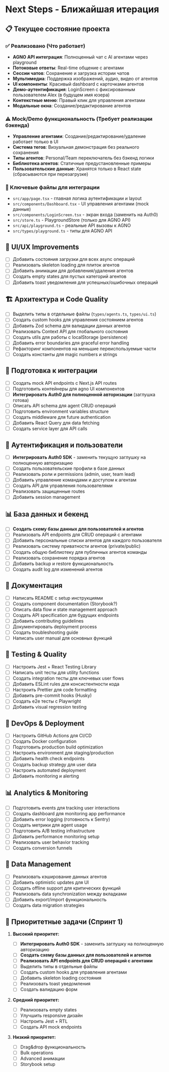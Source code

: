 # Next Steps - Ближайшая итерация

## 📋 Текущее состояние проекта

### ✅ Реализовано (Что работает)

- **AGNO API интеграция**: Полноценный чат с AI агентами через playground
- **Потоковые ответы**: Real-time общение с агентами
- **Сессии чатов**: Сохранение и загрузка истории чатов
- **Мультимедиа**: Поддержка изображений, аудио, видео от агентов
- **UI компоненты**: Красивый dashboard с карточками агентов
- **Демо-аутентификация**: LoginScreen с фиксированным пользователем Alex (в будущем имя юзера)
- **Контекстные меню**: Правый клик для управления агентами
- **Модальные окна**: Создание/редактирование агентов

### ⚠️ Mock/Demo функциональность (Требует реализации бэкенда)

- **Управление агентами**: Создание/редактирование/удаление работает только в UI
- **Система тегов**: Визуальная демонстрация без реального сохранения
- **Типы агентов**: Personal/Team переключатель без бэкенд логики
- **Библиотека агентов**: Статичные предустановленные примеры
- **Пользовательские данные**: Хранятся только в React state (сбрасываются при перезагрузке)

### 🔧 Ключевые файлы для интеграции

- `src/app/page.tsx` - главная логика аутентификации и layout
- `src/components/Dashboard.tsx` - UI управления агентами (mock данные)
- `src/components/LoginScreen.tsx` - экран входа (заменить на Auth0)
- `src/store.ts` - PlaygroundStore (только для AGNO API)
- `src/api/playground.ts` - реальные API вызовы к AGNO
- `src/types/playground.ts` - типы для AGNO API

## 🎨 UI/UX Improvements

- [ ] Добавить состояния загрузки для всех async операций
- [ ] Реализовать skeleton loading для плиток агентов
- [ ] Добавить анимации для добавления/удаления агентов
- [ ] Создать empty states для пустых категорий агентов
- [ ] Добавить toast уведомления для успешных/ошибочных операций

## 🏗️ Архитектура и Code Quality

- [ ] Выделить типы в отдельные файлы (`types/agents.ts`, `types/ui.ts`)
- [ ] Создать custom hooks для управления состоянием агентов
- [ ] Добавить Zod schema для валидации данных агентов
- [ ] Реализовать Context API для глобального состояния
- [ ] Создать utils для работы с localStorage (persistence)
- [ ] Добавить error boundaries для graceful error handling
- [ ] Рефакторинг компонентов на меньшие переиспользуемые части
- [ ] Создать константы для magic numbers и strings

## 🔌 Подготовка к интеграции

- [ ] Создать mock API endpoints с Next.js API routes
- [ ] Подготовить контейнеры для agno UI компонентов
- [ ] **Интегрировать Auth0 для полноценной авторизации** (заглушка готова)
- [ ] Описать API schema для agent CRUD операций
- [ ] Подготовить environment variables structure
- [ ] Создать middleware для future authentication
- [ ] Добавить React Query для data fetching
- [ ] Создать service layer для API calls

## 🔐 Аутентификация и пользователи

- [ ] **Интегрировать Auth0 SDK** - заменить текущую заглушку на полноценную авторизацию
- [ ] Создать пользовательские профили в базе данных
- [ ] Реализовать роли и permissions (admin, user, team lead)
- [ ] Добавить управление командами и доступом к агентам
- [ ] Создать API для управления пользователями
- [ ] Реализовать защищенные routes
- [ ] Добавить session management

## 📊 База данных и бекенд

- [ ] **Создать схему базы данных для пользователей и агентов**
- [ ] Реализовать API endpoints для CRUD операций с агентами
- [ ] Добавить персональные списки агентов для каждого пользователя
- [ ] Реализовать систему приватности агентов (private/public)
- [ ] Создать общую библиотеку для публичных агентов команды
- [ ] Реализовать сохранение порядка агентов
- [ ] Добавить backup и restore функциональность
- [ ] Создать audit log для изменений агентов

## 📝 Документация

- [ ] Написать README с setup инструкциями
- [ ] Создать component documentation (Storybook?)
- [ ] Описать data flow и state management approach
- [ ] Создать API specification для будущих endpoints
- [ ] Добавить contributing guidelines
- [ ] Документировать deployment process
- [ ] Создать troubleshooting guide
- [ ] Написать user manual для основных функций

## 🧪 Testing & Quality

- [ ] Настроить Jest + React Testing Library
- [ ] Написать unit тесты для utility functions
- [ ] Создать integration тесты для ключевых user flows
- [ ] Добавить ESLint rules для консистентности кода
- [ ] Настроить Prettier для code formatting
- [ ] Добавить pre-commit hooks (Husky)
- [ ] Создать e2e тесты с Playwright
- [ ] Добавить visual regression testing

## 🚀 DevOps & Deployment

- [ ] Настроить GitHub Actions для CI/CD
- [ ] Создать Docker configuration
- [ ] Подготовить production build optimization
- [ ] Настроить environment для staging/production
- [ ] Добавить health check endpoints
- [ ] Создать backup strategy для user data
- [ ] Настроить automated deployment
- [ ] Добавить monitoring и alerting

## 📊 Analytics & Monitoring

- [ ] Подготовить events для tracking user interactions
- [ ] Создать dashboard для monitoring app performance
- [ ] Добавить error logging (готовность к Sentry)
- [ ] Создать метрики для agent usage
- [ ] Подготовить A/B testing infrastructure
- [ ] Добавить performance monitoring setup
- [ ] Реализовать user behavior tracking
- [ ] Создать conversion funnels

## 🔄 Data Management

- [ ] Реализовать кэширование данных агентов
- [ ] Добавить optimistic updates для UI
- [ ] Создать offline support для критических функций
- [ ] Реализовать data synchronization между вкладками
- [ ] Добавить export/import функциональность
- [ ] Создать data migration strategies

## 🎯 Приоритетные задачи (Спринт 1)

1. **Высокий приоритет:**

   - [ ] **Интегрировать Auth0 SDK** - заменить заглушку на полноценную авторизацию
   - [ ] **Создать схему базы данных для пользователей и агентов**
   - [ ] **Реализовать API endpoints для CRUD операций с агентами**
   - [ ] Выделить типы в отдельные файлы
   - [ ] Создать custom hooks для управления агентами
   - [ ] Добавить skeleton loading состояния
   - [ ] Реализовать toast уведомления
   - [ ] Создать валидацию форм

2. **Средний приоритет:**

   - [ ] Реализовать empty states
   - [ ] Улучшить responsive дизайн
   - [ ] Настроить Jest + RTL
   - [ ] Создать API mock endpoints

3. **Низкий приоритет:**
   - [ ] Drag&drop функциональность
   - [ ] Bulk operations
   - [ ] Advanced анимации
   - [ ] Storybook setup
